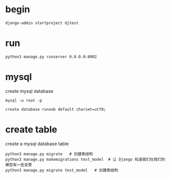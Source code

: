 # begin

```
django-admin startproject djtest
```

# run
```
python3 manage.py runserver 0.0.0.0:8002
```

# mysql
create mysql database
```
mysql -u root -p

create database runoob default charset=utf8;
```

# create table
create a mysql database table
```
python3 manage.py migrate   # 创建表结构
python3 manage.py makemigrations test_model  # 让 Django 知道我们在我们的模型有一些变更
python3 manage.py migrate test_model   # 创建表结构
```

